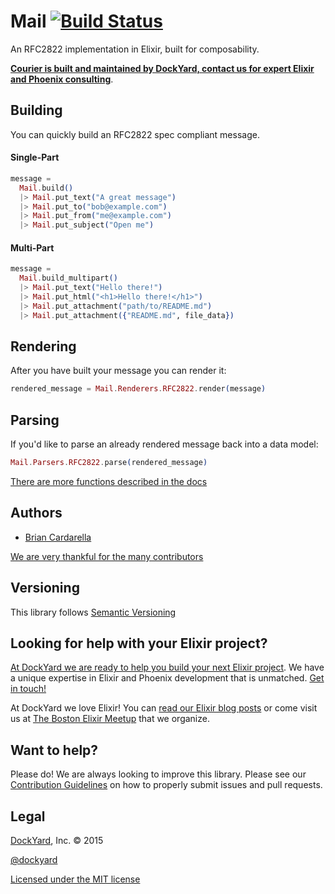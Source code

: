 # Mail [![Build Status](https://secure.travis-ci.org/DockYard/elixir-mail.svg?branch=master)](http://travis-ci.org/DockYard/elixir-mail)

An RFC2822 implementation in Elixir, built for composability.

**[Courier is built and maintained by DockYard, contact us for expert Elixir and Phoenix consulting](https://dockyard.com/phoenix-consulting)**.

## Building

You can quickly build an RFC2822 spec compliant message.

#### Single-Part

```elixir
message =
  Mail.build()
  |> Mail.put_text("A great message")
  |> Mail.put_to("bob@example.com")
  |> Mail.put_from("me@example.com")
  |> Mail.put_subject("Open me")
```

#### Multi-Part

```elixir
message = 
  Mail.build_multipart()
  |> Mail.put_text("Hello there!")
  |> Mail.put_html("<h1>Hello there!</h1>")
  |> Mail.put_attachment("path/to/README.md")
  |> Mail.put_attachment({"README.md", file_data})
```

## Rendering

After you have built your message you can render it:

```elixir
rendered_message = Mail.Renderers.RFC2822.render(message)
```

## Parsing

If you'd like to parse an already rendered message back into 
a data model:

```elixir
Mail.Parsers.RFC2822.parse(rendered_message)
```

[There are more functions described in the docs](http://hexdocs.pm/mail/Mail.html)

## Authors ##

* [Brian Cardarella](http://twitter.com/bcardarella)

[We are very thankful for the many contributors](https://github.com/dockyard/elixir-mail/graphs/contributors)

## Versioning ##

This library follows [Semantic Versioning](http://semver.org)

## Looking for help with your Elixir project? ##

[At DockYard we are ready to help you build your next Elixir project](https://dockyard.com/phoenix-consulting). We have a unique expertise 
in Elixir and Phoenix development that is unmatched. [Get in touch!](https://dockyard.com/contact/hire-us)

At DockYard we love Elixir! You can [read our Elixir blog posts](https://dockyard.com/blog/categories/elixir)
or come visit us at [The Boston Elixir Meetup](http://www.meetup.com/Boston-Elixir/) that we organize.

## Want to help? ##

Please do! We are always looking to improve this library. Please see our
[Contribution Guidelines](https://github.com/dockyard/elixir-mail/blob/master/CONTRIBUTING.md)
on how to properly submit issues and pull requests.

## Legal ##

[DockYard](http://dockyard.com/), Inc. &copy; 2015

[@dockyard](http://twitter.com/dockyard)

[Licensed under the MIT license](http://www.opensource.org/licenses/mit-license.php)
